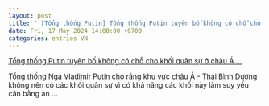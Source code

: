 ```yaml
---
layout: post
title: " [Tổng thống Putin] Tổng thống Putin tuyên bố không có chỗ cho khối quân sự ở châu Á ..."
date: Fri, 17 May 2024 14:00:00 +0700
categories: entries VN
---
```

[Tổng thống Putin tuyên bố không có chỗ cho khối quân sự ở châu Á ...](https://baotintuc.vn/the-gioi/tong-thong-putin-tuyen-bo-khong-co-cho-cho-khoi-quan-su-o-chau-a-thai-binh-duong-20240516162901608.htm)

Tổng thống Nga Vladimir Putin cho rằng khu vực châu Á - Thái Bình Dương không nên có các khối quân sự vì có khả năng các khối này làm suy yếu cân bằng an ...

